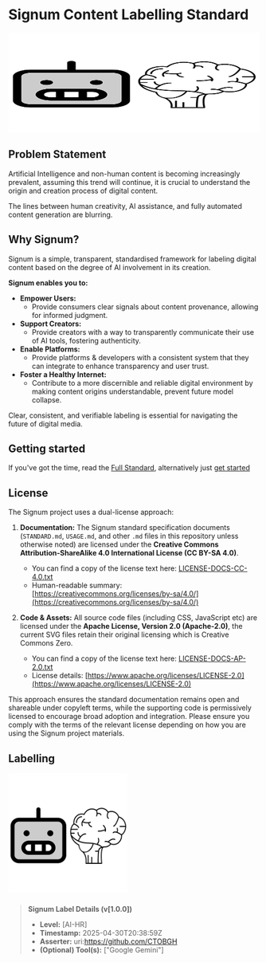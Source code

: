 ﻿# Signum Content Labelling Standard
<img src="assets/visuals/AI-HR.svg" alt="Signum: AI-Assisted, Human-Reviewed (Level AI-HR)" title="Signum: Level AI-HR" width="2000" height="200" style="margin-center: 0.5em;"> 
  
## Problem Statement

Artificial Intelligence and non-human content is becoming increasingly prevalent, assuming this trend will continue, it is crucial to understand the origin and creation process of digital content.

The lines between human creativity, AI assistance, and fully automated content generation are blurring. 

## Why Signum?

Signum is a simple, transparent, standardised framework for labeling digital content based on the degree of AI involvement in its creation.

**Signum enables you to:**

* **Empower Users:** 
    * Provide consumers clear signals about content provenance, allowing for informed judgment.
* **Support Creators:** 
    * Provide creators with a way to transparently communicate their use of AI tools, fostering authenticity.
* **Enable Platforms:** 
    * Provide platforms & developers with a consistent system that they can integrate to enhance transparency and user trust.
* **Foster a Healthy Internet:** 
    * Contribute to a more discernible and reliable digital environment by making content origins understandable, prevent future model collapse.

Clear, consistent, and verifiable labeling is essential for navigating the future of digital media. 

## Getting started

If you've got the time, read the [Full Standard](STANDARD.md), alternatively just [get started](USAGE.md)

## License

The Signum project uses a dual-license approach:

1.  **Documentation:** The Signum standard specification documents (`STANDARD.md`, `USAGE.md`, and other `.md` files in this repository unless otherwise noted) are licensed under the **Creative Commons Attribution-ShareAlike 4.0 International License (CC BY-SA 4.0)**.
    * You can find a copy of the license text here: [LICENSE-DOCS-CC-4.0.txt](licenses/LICENSE-DOCS-CC-4.0.txt)
    * Human-readable summary: [https://creativecommons.org/licenses/by-sa/4.0/](https://creativecommons.org/licenses/by-sa/4.0/)

2.  **Code & Assets:** All source code files (including CSS, JavaScript etc) are licensed under the **Apache License, Version 2.0 (Apache-2.0)**, the current SVG files retain their original licensing which is Creative Commons Zero.
    * You can find a copy of the license text here: [LICENSE-DOCS-AP-2.0.txt](licenses/LICENSE-DOCS-AP-2.0.txt)
    * License details: [https://www.apache.org/licenses/LICENSE-2.0](https://www.apache.org/licenses/LICENSE-2.0)

This approach ensures the standard documentation remains open and shareable under copyleft terms, while the supporting code is permissively licensed to encourage broad adoption and integration. Please ensure you comply with the terms of the relevant license depending on how you are using the Signum project materials.

## Labelling

<img src="assets/visuals/AI-HR.svg" alt="Signum: AI-Assisted, Human-Reviewed (Level AI-HR)" title="Signum: Level AI-HR" width="240" height="240" style="margin-bottom: 0.5em;"> 

> **Signum Label Details (v[1.0.0])**
> * **Level:** [AI-HR] 
> * **Timestamp:** 2025-04-30T20:38:59Z
> * **Asserter:** uri:https://github.com/CTOBGH
> * **(Optional) Tool(s):** ["Google Gemini"]
